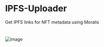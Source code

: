 # IPFS-Uploader
Get IPFS links for NFT metadata using Moralis
#
![image](https://user-images.githubusercontent.com/38008294/174745680-d29f5c80-eabf-4014-b413-bada572a5cfc.png)
#
